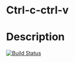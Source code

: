 # Ctrl-c-ctrl-v

# Description
[![Build Status](https://travis-ci.org/joemccann/dillinger.svg?branch=master)](https://travis-ci.org/joemccann/dillinger)
